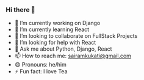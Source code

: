 ### Hi there 👋

- 🔭 I’m currently working on Django
- 🌱 I’m currently learning React
- 👯 I’m looking to collaborate on FullStack Projects
- 🤔 I’m looking for help with React
- 💬 Ask me about Python, Django, React
- 📫 How to reach me: sairamkukati@gmail.com
- 😄 Pronouns: he/him
- ⚡ Fun fact: I love Tea
